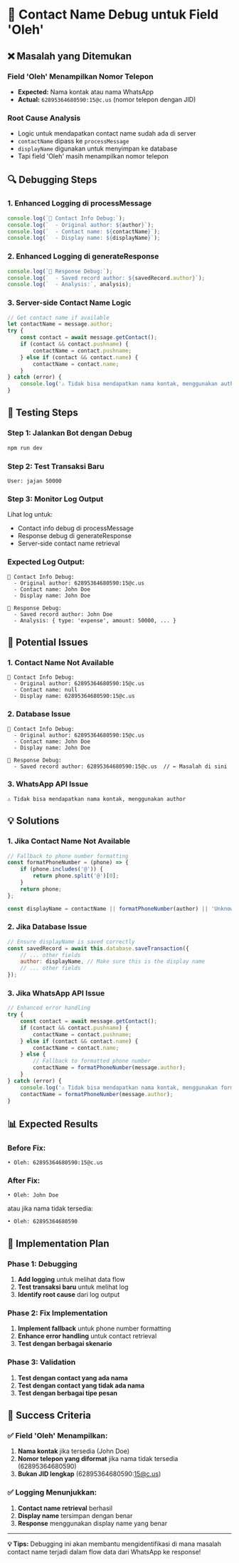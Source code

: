 # 👤 Contact Name Debug untuk Field 'Oleh'

## ❌ **Masalah yang Ditemukan**

### **Field 'Oleh' Menampilkan Nomor Telepon**
- **Expected:** Nama kontak atau nama WhatsApp
- **Actual:** `62895364680590:15@c.us` (nomor telepon dengan JID)

### **Root Cause Analysis**
- Logic untuk mendapatkan contact name sudah ada di server
- `contactName` dipass ke `processMessage`
- `displayName` digunakan untuk menyimpan ke database
- Tapi field 'Oleh' masih menampilkan nomor telepon

## 🔍 **Debugging Steps**

### **1. Enhanced Logging di processMessage**
```javascript
console.log(`👤 Contact Info Debug:`);
console.log(`  - Original author: ${author}`);
console.log(`  - Contact name: ${contactName}`);
console.log(`  - Display name: ${displayName}`);
```

### **2. Enhanced Logging di generateResponse**
```javascript
console.log(`📝 Response Debug:`);
console.log(`  - Saved record author: ${savedRecord.author}`);
console.log(`  - Analysis:`, analysis);
```

### **3. Server-side Contact Name Logic**
```javascript
// Get contact name if available
let contactName = message.author;
try {
    const contact = await message.getContact();
    if (contact && contact.pushname) {
        contactName = contact.pushname;
    } else if (contact && contact.name) {
        contactName = contact.name;
    }
} catch (error) {
    console.log('⚠️ Tidak bisa mendapatkan nama kontak, menggunakan author');
}
```

## 🧪 **Testing Steps**

### **Step 1: Jalankan Bot dengan Debug**
```bash
npm run dev
```

### **Step 2: Test Transaksi Baru**
```
User: jajan 50000
```

### **Step 3: Monitor Log Output**
Lihat log untuk:
- Contact info debug di processMessage
- Response debug di generateResponse
- Server-side contact name retrieval

### **Expected Log Output:**
```
👤 Contact Info Debug:
  - Original author: 62895364680590:15@c.us
  - Contact name: John Doe
  - Display name: John Doe

📝 Response Debug:
  - Saved record author: John Doe
  - Analysis: { type: 'expense', amount: 50000, ... }
```

## 🔧 **Potential Issues**

### **1. Contact Name Not Available**
```
👤 Contact Info Debug:
  - Original author: 62895364680590:15@c.us
  - Contact name: null
  - Display name: 62895364680590:15@c.us
```

### **2. Database Issue**
```
👤 Contact Info Debug:
  - Original author: 62895364680590:15@c.us
  - Contact name: John Doe
  - Display name: John Doe

📝 Response Debug:
  - Saved record author: 62895364680590:15@c.us  // ← Masalah di sini
```

### **3. WhatsApp API Issue**
```
⚠️ Tidak bisa mendapatkan nama kontak, menggunakan author
```

## 💡 **Solutions**

### **1. Jika Contact Name Not Available**
```javascript
// Fallback to phone number formatting
const formatPhoneNumber = (phone) => {
    if (phone.includes('@')) {
        return phone.split('@')[0];
    }
    return phone;
};

const displayName = contactName || formatPhoneNumber(author) || 'Unknown';
```

### **2. Jika Database Issue**
```javascript
// Ensure displayName is saved correctly
const savedRecord = await this.database.saveTransaction({
    // ... other fields
    author: displayName, // Make sure this is the display name
    // ... other fields
});
```

### **3. Jika WhatsApp API Issue**
```javascript
// Enhanced error handling
try {
    const contact = await message.getContact();
    if (contact && contact.pushname) {
        contactName = contact.pushname;
    } else if (contact && contact.name) {
        contactName = contact.name;
    } else {
        // Fallback to formatted phone number
        contactName = formatPhoneNumber(message.author);
    }
} catch (error) {
    console.log('⚠️ Tidak bisa mendapatkan nama kontak, menggunakan formatted author');
    contactName = formatPhoneNumber(message.author);
}
```

## 📊 **Expected Results**

### **Before Fix:**
```
• Oleh: 62895364680590:15@c.us
```

### **After Fix:**
```
• Oleh: John Doe
```

atau jika nama tidak tersedia:
```
• Oleh: 62895364680590
```

## 🚀 **Implementation Plan**

### **Phase 1: Debugging**
1. **Add logging** untuk melihat data flow
2. **Test transaksi baru** untuk melihat log
3. **Identify root cause** dari log output

### **Phase 2: Fix Implementation**
1. **Implement fallback** untuk phone number formatting
2. **Enhance error handling** untuk contact retrieval
3. **Test dengan berbagai skenario**

### **Phase 3: Validation**
1. **Test dengan contact yang ada nama**
2. **Test dengan contact yang tidak ada nama**
3. **Test dengan berbagai tipe pesan**

## 🎯 **Success Criteria**

### **✅ Field 'Oleh' Menampilkan:**
1. **Nama kontak** jika tersedia (John Doe)
2. **Nomor telepon yang diformat** jika nama tidak tersedia (62895364680590)
3. **Bukan JID lengkap** (62895364680590:15@c.us)

### **✅ Logging Menunjukkan:**
1. **Contact name retrieval** berhasil
2. **Display name** tersimpan dengan benar
3. **Response** menggunakan display name yang benar

---

**💡 Tips:** Debugging ini akan membantu mengidentifikasi di mana masalah contact name terjadi dalam flow data dari WhatsApp ke response! 